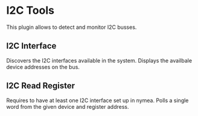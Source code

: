 # I2C Tools

This plugin allows to detect and monitor I2C busses.

## I2C Interface

Discovers the I2C interfaces available in the system.
Displays the availbale device addresses on the bus.

## I2C Read Register

Requires to have at least one I2C interface set up in nymea.
Polls a single word from the given device and register address.

